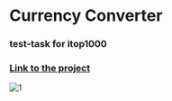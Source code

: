 # Currency Converter

### test-task for itop1000

### [Link to the project](https://currency-omega.vercel.app/)


![1](https://user-images.githubusercontent.com/92852665/198893267-88624bcd-d7d6-4fd0-b7d3-7d907f63b92f.png)
